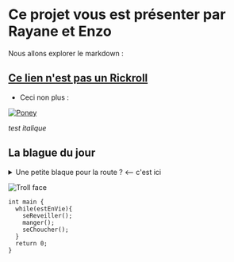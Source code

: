 # Ce projet vous est présenter par Rayane et Enzo 

Nous allons explorer le markdown :

## [Ce lien n'est pas un Rickroll](https://www.youtube.com/watch?v=dQw4w9WgXcQ)

 * Ceci non plus :

[![Poney](https://lemagdesanimaux.ouest-france.fr/images/dossiers/2021-03/adopter-poney-083907.jpg)](https://www.youtube.com/watch?v=dQw4w9WgXcQ)

_test italique_

## La blague du jour
<details>
  <summary>Une petite blaque pour la route ? <-- c'est ici</summary>
  
  **Un ingénieur Linux, un ingénieur Mac et un ~~ingénieur~~ Microsoft sont en voiture. Un des pneu crève.**

  **L’ingénieur Mac dit : « Il faut changer le pneu pour pouvoir continuer. »**

  **L’ingénieur Linux dit : « Il faut trouver pourquoi le pneu a crevé pour que ça ne se reproduise pas. »**

  **L’~~ingénieur~~ Microsoft dit : « On a qu’à continuer comme ça on verra bien si ça se répare tout seul. »**
  
</details>

![Troll face](https://media.tenor.com/GryShD35-psAAAAM/troll-face-creepy-smile.gif)

```
int main {
  while(estEnVie){
    seReveiller();
    manger();
    seChoucher();
  }
  return 0;
}
```
